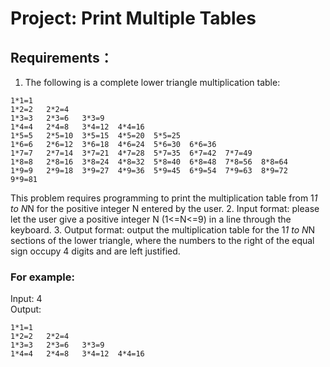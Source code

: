 # Project: Print Multiple Tables

## Requirements：
1. The following is a complete lower triangle multiplication table:
```
1*1=1 
1*2=2   2*2=4
1*3=3   2*3=6   3*3=9
1*4=4   2*4=8   3*4=12  4*4=16
1*5=5   2*5=10  3*5=15  4*5=20  5*5=25
1*6=6   2*6=12  3*6=18  4*6=24  5*6=30  6*6=36
1*7=7   2*7=14  3*7=21  4*7=28  5*7=35  6*7=42  7*7=49
1*8=8   2*8=16  3*8=24  4*8=32  5*8=40  6*8=48  7*8=56  8*8=64
1*9=9   2*9=18  3*9=27  4*9=36  5*9=45  6*9=54  7*9=63  8*9=72
9*9=81
```
This problem requires programming to print the multiplication table from 1*1 to N*N for the positive integer N entered by the user.
2.  Input format: please let the user give a positive integer N (1<=N<=9) in a line through the keyboard.
3. Output format: output the multiplication table for the 1*1 to N*N sections of the lower triangle, where the numbers to the right of the equal sign occupy 4 digits and are left justified.

### For example:
Input:
4<br>
Output:
```
1*1=1
1*2=2   2*2=4
1*3=3   2*3=6   3*3=9
1*4=4   2*4=8   3*4=12  4*4=16
```